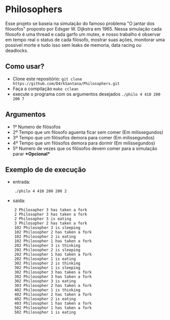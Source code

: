 # Philosophers

Esse projeto se baseia na simulação do famoso problema "O jantar dos filosofos" proposto por Edsger W. Dijkstra em 1965.
Nessa simulação cada filosofo é uma thread e cada garfo um mutex, e nosso trabalho é observar em tempo real o status de cada filosofo, mostrar suas ações, monitorar uma possivel morte e tudo isso sem leaks de memoria, data racing ou deadlocks.

## Como usar?
- Clone este repositório:
``` git clone https://github.com/D4rkSantana/Philosophers.git ```
- Faça a compilação
``` make cclean ```
- execute o programa com os argumentos desejados
```./philo 4 410 200 200 7 ```

## Argumentos

- 1º Numero de filósofos
- 2º Tempo que um filosofo aguenta ficar sem comer (Em milissegundos)
- 3º Tempo que um filósofos demora para comer (Em milissegundos)
- 4º Tempo que um filósofos demora para dormir (Em milissegundos)
- 5º Numero de vezes que os filósofos devem comer para a simulação parar **\*Opcional\***

## Exemplo de de execução
- entrada:
```
	./philo 4 410 200 200 2 
```

- saida:
``` 
	2 Philosopher 3 has taken a fork
	2 Philosopher 3 has taken a fork
	2 Philosopher 3 is eating
	3 Philosopher 2 has taken a fork
	102 Philosopher 3 is sleeping
	102 Philosopher 2 has taken a fork
	102 Philosopher 2 is eating
	102 Philosopher 1 has taken a fork
	202 Philosopher 3 is thinking
	202 Philosopher 2 is sleeping
	202 Philosopher 1 has taken a fork
	202 Philosopher 1 is eating
	302 Philosopher 2 is thinking
	302 Philosopher 1 is sleeping
	302 Philosopher 3 has taken a fork
	302 Philosopher 3 has taken a fork
	302 Philosopher 3 is eating
	303 Philosopher 2 has taken a fork
	402 Philosopher 1 is thinking
	402 Philosopher 2 has taken a fork
	402 Philosopher 2 is eating
	403 Philosopher 1 has taken a fork
	502 Philosopher 1 has taken a fork
	502 Philosopher 1 is eating
 ```
